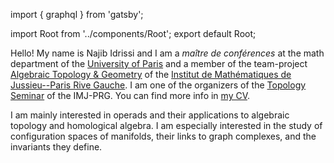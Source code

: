 import { graphql } from 'gatsby';

import Root from '../components/Root';
export default Root;

Hello!
My name is Najib Idrissi and I am a _maître de conférences_ at the math department of the [University of Paris](https://u-paris.fr) and a member of the team-project [Algebraic Topology & Geometry](https://www.imj-prg.fr/tga/) of the [Institut de Mathématiques de Jussieu--Paris Rive Gauche](https://www.imj-prg.fr).
I am one of the organizers of the [Topology Seminar](https://www.imj-prg.fr/gestion/evenement/affEvenement/43) of the IMJ-PRG.
You can find more info in [my CV](/misc/cv).

I am mainly interested in operads and their applications to algebraic topology and homological algebra.
I am especially interested in the study of configuration spaces of manifolds, their links to graph complexes, and the invariants they define.
